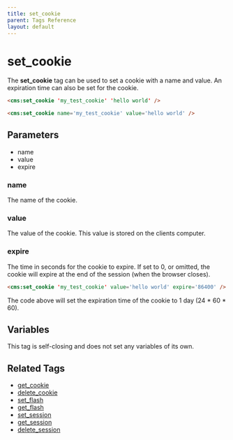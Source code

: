 ```yaml
---
title: set_cookie
parent: Tags Reference
layout: default
---
```


# set_cookie

The **set_cookie** tag can be used to set a cookie with a name and value. An expiration time can also be set for the cookie.

```html
<cms:set_cookie 'my_test_cookie' 'hello world' />
```

```html
<cms:set_cookie name='my_test_cookie' value='hello world' />
```

## Parameters

* name
* value
* expire

### name

The name of the cookie.

### value

The value of the cookie. This value is stored on the clients computer.

### expire

The time in seconds for the cookie to expire. If set to 0, or omitted, the cookie will expire at the end of the session (when the browser closes).

```html
<cms:set_cookie 'my_test_cookie' value='hello world' expire='86400' />
```

The code above will set the expiration time of the cookie to 1 day (24 \* 60 \* 60).

## Variables

This tag is self-closing and does not set any variables of its own.

## Related Tags

* [get_cookie](./get_cookie.html)
* [delete_cookie](./delete_cookie.html)
* [set_flash](./set_flash.html)
* [get_flash](./get_flash.html)
* [set_session](./set_session.html)
* [get_session](./get_session.html)
* [delete_session](./delete_session.html)
